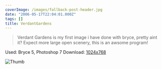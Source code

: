 ```yaml
---
coverImage: /images/fallback-post-header.jpg
date: "2006-05-17T22:04:01.000Z"
tags: []
title: VerdantGardens
---
```


> Verdant Gardens is my first image i have done with bryce, pretty aint it? Expect more large open scenery, this is an awsome program!

Used: Bryce 5, Photoshop 7
Download: [1024x768](https://www.mikecann.co.uk/Images/Art-Full/VerdantGardens.jpg)

![Thumb](https://www.mikecann.co.uk/Images/Art-Thumbs/VerdantGardens.gif "Thumb")
